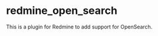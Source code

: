 redmine_open_search
===================

This is a plugin for Redmine to add support for OpenSearch.